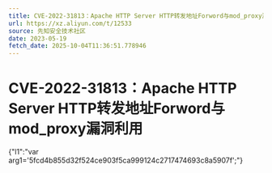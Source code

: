 ```yaml
---
title: CVE-2022-31813：Apache HTTP Server HTTP转发地址Forword与mod_proxy漏洞利用
url: https://xz.aliyun.com/t/12533
source: 先知安全技术社区
date: 2023-05-19
fetch_date: 2025-10-04T11:36:51.778946
---
```


# CVE-2022-31813：Apache HTTP Server HTTP转发地址Forword与mod_proxy漏洞利用

{"l1":"var arg1='5fcd4b855d32f524ce903f5ca999124c2717474693c8a5907f';"}